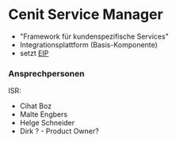 # Cenit Service Manager

- "Framework für kundenspezifische Services"
- Integrationsplattform (Basis-Komponente)
- setzt [EIP](EIP_Enterprise_Integration_Patterns.md)

### Ansprechpersonen
ISR:
- Cihat Boz
- Malte Engbers
- Helge Schneider
- Dirk ? - Product Owner?

